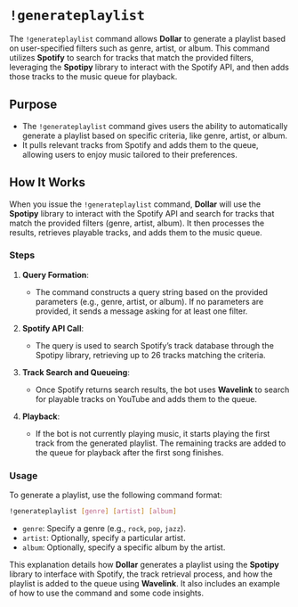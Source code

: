# `!generateplaylist`

The `!generateplaylist` command allows **Dollar** to generate a playlist based on user-specified filters such as genre, artist, or album. This command utilizes **Spotify** to search for tracks that match the provided filters, leveraging the **Spotipy** library to interact with the Spotify API, and then adds those tracks to the music queue for playback.

## Purpose
- The `!generateplaylist` command gives users the ability to automatically generate a playlist based on specific criteria, like genre, artist, or album.
- It pulls relevant tracks from Spotify and adds them to the queue, allowing users to enjoy music tailored to their preferences.

## How It Works
When you issue the `!generateplaylist` command, **Dollar** will use the **Spotipy** library to interact with the Spotify API and search for tracks that match the provided filters (genre, artist, album). It then processes the results, retrieves playable tracks, and adds them to the music queue.

### Steps

1. **Query Formation**: 
   - The command constructs a query string based on the provided parameters (e.g., genre, artist, or album). If no parameters are provided, it sends a message asking for at least one filter.
   
2. **Spotify API Call**:
   - The query is used to search Spotify’s track database through the Spotipy library, retrieving up to 26 tracks matching the criteria.

3. **Track Search and Queueing**:
   - Once Spotify returns search results, the bot uses **Wavelink** to search for playable tracks on YouTube and adds them to the queue.

4. **Playback**:
   - If the bot is not currently playing music, it starts playing the first track from the generated playlist. The remaining tracks are added to the queue for playback after the first song finishes.

### Usage

To generate a playlist, use the following command format:

```bash
!generateplaylist [genre] [artist] [album]
```

- `genre`: Specify a genre (e.g., `rock`, `pop`, `jazz`).
- `artist`: Optionally, specify a particular artist.
- `album`: Optionally, specify a specific album by the artist.



This explanation details how **Dollar** generates a playlist using the **Spotipy** library to interface with Spotify, the track retrieval process, and how the playlist is added to the queue using **Wavelink**. It also includes an example of how to use the command and some code insights.
